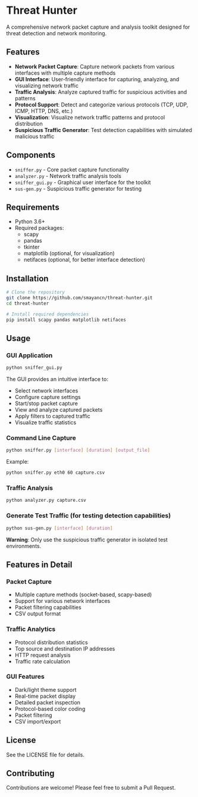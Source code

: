 # Threat Hunter

A comprehensive network packet capture and analysis toolkit designed for threat detection and network monitoring.

## Features

- **Network Packet Capture**: Capture network packets from various interfaces with multiple capture methods
- **GUI Interface**: User-friendly interface for capturing, analyzing, and visualizing network traffic
- **Traffic Analysis**: Analyze captured traffic for suspicious activities and patterns
- **Protocol Support**: Detect and categorize various protocols (TCP, UDP, ICMP, HTTP, DNS, etc.)
- **Visualization**: Visualize network traffic patterns and protocol distribution
- **Suspicious Traffic Generator**: Test detection capabilities with simulated malicious traffic

## Components

- `sniffer.py` - Core packet capture functionality
- `analyzer.py` - Network traffic analysis tools
- `sniffer_gui.py` - Graphical user interface for the toolkit
- `sus-gen.py` - Suspicious traffic generator for testing

## Requirements

- Python 3.6+
- Required packages:
  - scapy
  - pandas
  - tkinter
  - matplotlib (optional, for visualization)
  - netifaces (optional, for better interface detection)

## Installation

```bash
# Clone the repository
git clone https://github.com/smayancn/threat-hunter.git
cd threat-hunter

# Install required dependencies
pip install scapy pandas matplotlib netifaces
```

## Usage

### GUI Application

```bash
python sniffer_gui.py
```

The GUI provides an intuitive interface to:

- Select network interfaces
- Configure capture settings
- Start/stop packet capture
- View and analyze captured packets
- Apply filters to captured traffic
- Visualize traffic statistics

### Command Line Capture

```bash
python sniffer.py [interface] [duration] [output_file]
```

Example:

```bash
python sniffer.py eth0 60 capture.csv
```

### Traffic Analysis

```bash
python analyzer.py capture.csv
```

### Generate Test Traffic (for testing detection capabilities)

```bash
python sus-gen.py [interface] [duration]
```

**Warning**: Only use the suspicious traffic generator in isolated test environments.

## Features in Detail

### Packet Capture

- Multiple capture methods (socket-based, scapy-based)
- Support for various network interfaces
- Packet filtering capabilities
- CSV output format

### Traffic Analytics

- Protocol distribution statistics
- Top source and destination IP addresses
- HTTP request analysis
- Traffic rate calculation

### GUI Features

- Dark/light theme support
- Real-time packet display
- Detailed packet inspection
- Protocol-based color coding
- Packet filtering
- CSV import/export

## License

See the LICENSE file for details.

## Contributing

Contributions are welcome! Please feel free to submit a Pull Request.
